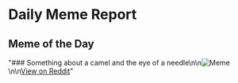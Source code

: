 # Daily Meme Report

## Meme of the Day
"### Something about a camel and the eye of a needle\n\n![Meme](https://i.redd.it/zi5batxkk55e1.png)\n\n[View on Reddit](https://redd.it/1h7sr2i)"
